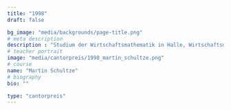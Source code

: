 ```yaml
---
title: "1998"
draft: false

bg_image: "media/backgrounds/page-title.png"
# meta description
description : "Studium der Wirtschaftsmathematik in Halle, Wirtschaftsmathematiker bei der Dexia Kommunalbank in Berlin"
# teacher portrait
image: "media/cantorpreis/1998_martin_schultze.png"
# course
name: "Martin Schultze"
# biography
bio: ""

type: "cantorpreis"
---
```

